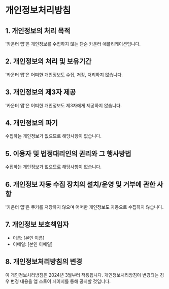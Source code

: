 # 개인정보처리방침

## 1. 개인정보의 처리 목적
'카운터 앱'은 개인정보를 수집하지 않는 단순 카운터 애플리케이션입니다.

## 2. 개인정보의 처리 및 보유기간
'카운터 앱'은 어떠한 개인정보도 수집, 저장, 처리하지 않습니다.

## 3. 개인정보의 제3자 제공
'카운터 앱'은 어떠한 개인정보도 제3자에게 제공하지 않습니다.

## 4. 개인정보의 파기
수집하는 개인정보가 없으므로 해당사항이 없습니다.

## 5. 이용자 및 법정대리인의 권리와 그 행사방법
수집하는 개인정보가 없으므로 해당사항이 없습니다.

## 6. 개인정보 자동 수집 장치의 설치/운영 및 거부에 관한 사항
'카운터 앱'은 쿠키를 저장하지 않으며 어떠한 개인정보도 자동으로 수집하지 않습니다.

## 7. 개인정보 보호책임자
- 이름: [본인 이름]
- 이메일: [본인 이메일]

## 8. 개인정보처리방침의 변경
이 개인정보처리방침은 2024년 3월부터 적용됩니다.
개인정보처리방침이 변경되는 경우 변경 내용을 앱 스토어 페이지를 통해 공지할 것입니다.
